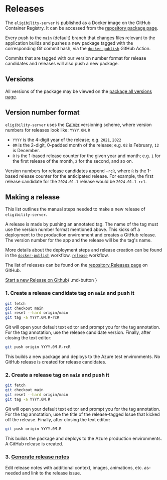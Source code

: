 # Releases

The `eligibility-server` is published as a Docker image on the GitHub Container Registry. It can be accessed from the [repository package page](https://github.com/cal-itp/eligibility-server/pkgs/container/eligibility-server).

Every push to the `main` (default) branch that changes files relevant to the application builds and pushes a new package tagged with the corresponding Git commit hash, via the [`docker-publish`](https://github.com/cal-itp/eligibility-server/blob/main/.github/workflows/docker-publish.yml) GitHub Action.

Commits that are tagged with our version number format for release candidates and releases will also push a new package.

## Versions

All versions of the package may be viewed on the [package all versions page](https://github.com/cal-itp/eligibility-server/pkgs/container/eligibility-server/versions).

## Version number format

`eligibility-server` uses the [CalVer](https://calver.org/) versioning scheme, where version numbers for releases look like: `YYYY.0M.R`

- `YYYY` is the 4-digit year of the release; e.g. `2021`, `2022`
- `0M` is the 2-digit, 0-padded month of the release; e.g. `02` is February, `12`
  is December.
- `R` is the 1-based release counter for the given year and month;
  e.g. `1` for the first release of the month, `2` for the second, and so on.

Version numbers for release candidates append `-rcR`, where `R` is the 1-based release counter for the anticipated release. For example, the first release candidate for the `2024.01.1` release would be `2024.01.1-rc1`.

## Making a release

This list outlines the manual steps needed to make a new release of `eligibility-server`.

A release is made by pushing an annotated tag. The name of the tag must use the version number format mentioned above. This kicks off a deployment to the production environment and creates a GitHub release. The version number for the app and the release will be the tag's name.

More details about the deployment steps and release creation can be found in the [`docker-publish`](https://github.com/cal-itp/eligibility-server/tree/main/.github/workflows/docker-publish.yml) workflow. [`release`](https://github.com/cal-itp/eligibility-server/tree/main/.github/workflows/release.yml) workflow.

The list of releases can be found on the [repository Releases page](https://github.com/cal-itp/eligibility-server/tags) on GitHub.

[Start a new Release on Github](https://github.com/cal-itp/eligibility-server/issues/new?labels=release&template=release.yml&title=Make+a+Release){ .md-button }

### 1. Create a release candidate tag on `main` and push it

```bash
git fetch
git checkout main
git reset --hard origin/main
git tag -a YYYY.0M.R-rcR
```

Git will open your default text editor and prompt you for the tag annotation. For the tag annotation, use the release candidate version. Finally, after closing the text editor:

```bash
git push origin YYYY.0M.R-rcR
```

This builds a new package and deploys to the Azure test environments. No GitHub release is created for release candidates.

### 2. Create a release tag on `main` and push it

```bash
git fetch
git checkout main
git reset --hard origin/main
git tag -a YYYY.0M.R
```

Git will open your default text editor and prompt you for the tag annotation. For the tag annotation, use the title of the release-tagged Issue that kicked off the release. Finally, after closing the text editor:

```bash
git push origin YYYY.0M.R
```

This builds the package and deploys to the Azure production environments. A GitHub release is created.

### 3. [Generate release notes](https://docs.github.com/en/repositories/releasing-projects-on-github/automatically-generated-release-notes)

Edit release notes with additional context, images, animations, etc. as-needed and link to the release issue.

